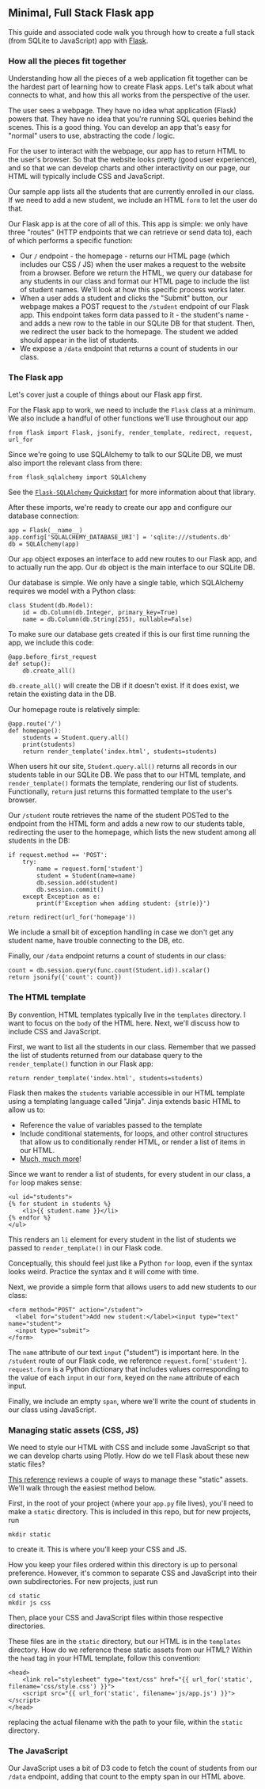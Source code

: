 ## Minimal, Full Stack Flask app

This guide and associated code walk you through how to create a full stack (from SQLite to JavaScript) app with [Flask](http://flask.pocoo.org/).

### How all the pieces fit together

Understanding how all the pieces of a web application fit together can be the hardest part of learning how to create Flask apps. Let's talk about what connects to what, and how this all works from the perspective of the user.

The user sees a webpage. They have no idea what application (Flask) powers that. They have no idea that you're running SQL queries behind the scenes. This is a good thing. You can develop an app that's easy for "normal" users to use, abstracting the code / logic.

For the user to interact with the webpage, our app has to return HTML to the user's browser. So that the website looks pretty (good user experience), and so that we can develop charts and other interactivity on our page, our HTML will typically include CSS and JavaScript.

Our sample app lists all the students that are currently enrolled in our class. If we need to add a new student, we include an HTML `form` to let the user do that.

Our Flask app is at the core of all of this. This app is simple: we only have three "routes" (HTTP endpoints that we can retrieve or send data to), each of which performs a specific function:

* Our `/` endpoint - the homepage - returns our HTML page (which includes our CSS / JS) when the user makes a request to the website from a browser. Before we return the HTML, we query our database for any students in our class and format our HTML page to include the list of student names. We'll look at how this specific process works later.
* When a user adds a student and clicks the "Submit" button, our webpage makes a POST request to the `/student` endpoint of our Flask app. This endpoint takes form data passed to it - the student's name - and adds a new row to the table in our SQLite DB for that student. Then, we redirect the user back to the homepage. The student we added should appear in the list of students.
* We expose a `/data` endpoint that returns a count of students in our class.

### The Flask app

Let's cover just a couple of things about our Flask app first.

For the Flask app to work, we need to include the `Flask` class at a minimum. We also include a handful of other functions we'll use throughout our app

    from flask import Flask, jsonify, render_template, redirect, request, url_for

Since we're going to use SQLAlchemy to talk to our SQLite DB, we must also import the relevant class from there:

    from flask_sqlalchemy import SQLAlchemy

See the [`Flask-SQLAlchemy` Quickstart](http://flask-sqlalchemy.pocoo.org/2.3/quickstart/) for more information about that library.

After these imports, we're ready to create our app and configure our database connection:

    app = Flask(__name__)
    app.config['SQLALCHEMY_DATABASE_URI'] = 'sqlite:///students.db'
    db = SQLAlchemy(app)

Our `app` object exposes an interface to add new routes to our Flask app, and to actually run the app. Our `db` object is the main interface to our SQLite DB.

Our database is simple. We only have a single table, which SQLAlchemy requires we model with a Python class:

    class Student(db.Model):
        id = db.Column(db.Integer, primary_key=True)
        name = db.Column(db.String(255), nullable=False)

To make sure our database gets created if this is our first time running the app, we include this code:

    @app.before_first_request
    def setup():
        db.create_all()

`db.create_all()` will create the DB if it doesn't exist. If it does exist, we retain the existing data in the DB.

Our homepage route is relatively simple:

    @app.route('/')
    def homepage():
        students = Student.query.all()
        print(students)
        return render_template('index.html', students=students)

When users hit our site, `Student.query.all()` returns all records in our students table in our SQLite DB. We pass that to our HTML template, and `render_template()` formats the template, rendering our list of students. Functionally, `return` just returns this formatted template to the user's browser.

Our `/student` route retrieves the name of the student POSTed to the endpoint from the HTML form and adds a new row to our students table, redirecting the user to the homepage, which lists the new student among all students in the DB:

    if request.method == 'POST':
        try:
            name = request.form['student']
            student = Student(name=name)
            db.session.add(student)
            db.session.commit()
        except Exception as e:
            print(f'Exception when adding student: {str(e)}')

    return redirect(url_for('homepage'))

We include a small bit of exception handling in case we don't get any student name, have trouble connecting to the DB, etc.

Finally, our `/data` endpoint returns a count of students in our class:

    count = db.session.query(func.count(Student.id)).scalar()
    return jsonify({'count': count})

### The HTML template

By convention, HTML templates typically live in the `templates` directory. I want to focus on the `body` of the HTML here. Next, we'll discuss how to include CSS and JavaScript.

First, we want to list all the students in our class. Remember that we passed the list of students returned from our database query to the `render_template()` function in our Flask app:

    return render_template('index.html', students=students)

Flask then makes the `students` variable accessible in our HTML template using a templating language called "Jinja". Jinja extends basic HTML to allow us to:

* Reference the value of variables passed to the template
* Include conditional statements, for loops, and other control structures that allow us to conditionally render HTML, or render a list of items in our HTML.
* [Much, much more](http://jinja.pocoo.org/docs/2.10/)!

Since we want to render a list of students, for every student in our class, a `for` loop makes sense:

    <ul id="students">
    {% for student in students %}
        <li>{{ student.name }}</li>
    {% endfor %}
    </ul>

This renders an `li` element for every student in the list of students we passed to `render_template()` in our Flask code.

Conceptually, this should feel just like a Python `for` loop, even if the syntax looks weird. Practice the syntax and it will come with time.
    
Next, we provide a simple form that allows users to add new students to our class:

    <form method="POST" action="/student">
      <label for="student">Add new student:</label><input type="text" name="student">
      <input type="submit">
    </form>

The `name` attribute of our text `input` ("student") is important here. In the `/student` route of our Flask code, we reference `request.form['student']`. `request.form` is a Python dictionary that includes values corresponding to the value of each `input` in our `form`, keyed on the `name` attribute of each input.

Finally, we include an empty `span`, where we'll write the count of students in our class using JavaScript.

### Managing static assets (CSS, JS)

We need to style our HTML with CSS and include some JavaScript so that we can develop charts using Plotly. How do we tell Flask about these new static files?

[This reference](http://exploreflask.com/en/latest/static.html) reviews a couple of ways to manage these "static" assets. We'll walk through the easiest method below.

First, in the root of your project (where your `app.py` file lives), you'll need to make a `static` directory. This is included in this repo, but for new projects, run

    mkdir static

to create it. This is where you'll keep your CSS and JS.

How you keep your files ordered within this directory is up to personal preference. However, it's common to separate CSS and JavaScript into their own subdirectories. For new projects, just run

    cd static
    mkdir js css

Then, place your CSS and JavaScript files within those respective directories.

These files are in the `static` directory, but our HTML is in the `templates` directory. How do we reference these static assets from our HTML? Within the `head` tag in your HTML template, follow this convention:

    <head>
        <link rel="stylesheet" type="text/css" href="{{ url_for('static', filename='css/style.css') }}">
        <script src="{{ url_for('static', filename='js/app.js') }}"></script>
    </head>

replacing the actual filename with the path to your file, within the `static` directory.

### The JavaScript

Our JavaScript uses a bit of D3 code to fetch the count of students from our `/data` endpoint, adding that count to the empty span in our HTML above.

